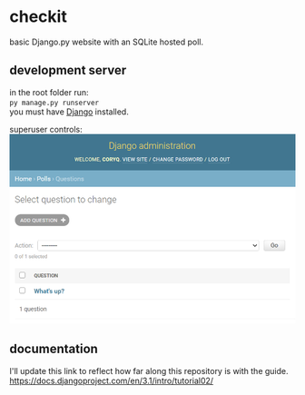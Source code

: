# checkit
basic Django.py website with an SQLite hosted poll.

## development server
in the root folder run:  
`py manage.py runserver`  
you must have [Django](https://www.djangoproject.com/) installed.

superuser controls:  
<img src="admin.PNG" alt="Django administration">

## documentation
I'll update this link to reflect how far along this repository is with the guide.
https://docs.djangoproject.com/en/3.1/intro/tutorial02/
